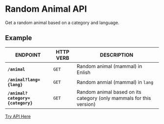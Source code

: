 # Random Animal API

Get a random animal based on a category and language.

## Example

| ENDPOINT | HTTP VERB | DESCRIPTION |
|------------------|----------------|-------------|
| **`/animal`** | `GET` | Random animal (mammal) in Enlish |
| **`/animal?lang={lang}`** | `GET`| Random anmial (mammal) in `lang` |
| **`/animal?category={category}`** | `GET`| Random animal based on its category (only mammals for this version) 

[Try API Here](https://random-animal-api.herokuapp.com/animal)